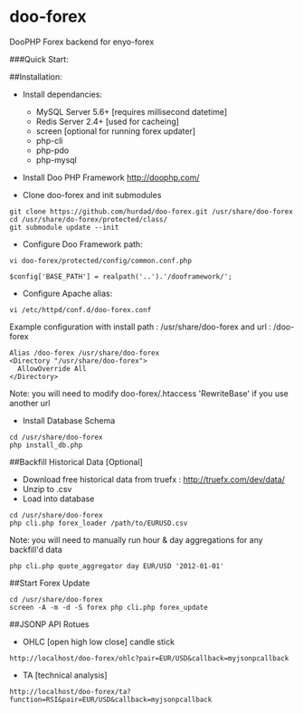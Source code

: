 doo-forex
=========

DooPHP Forex backend for enyo-forex

###Quick Start:

##Installation:

* Install dependancies:
  * MySQL Server 5.6+ [requires millisecond datetime]
  * Redis Server 2.4+ [used for cacheing]
  * screen [optional for running forex updater]
  * php-cli
  * php-pdo
  * php-mysql
  
* Install Doo PHP Framework http://doophp.com/
* Clone doo-forex and init submodules

```
git clone https://github.com/hurdad/doo-forex.git /usr/share/doo-forex
cd /usr/share/do-forex/protected/class/
git submodule update --init
```
* Configure Doo Framework path:

```
vi doo-forex/protected/config/common.conf.php
```

```
$config['BASE_PATH'] = realpath('..').'/dooframework/';
```
* Configure Apache alias:

```
vi /etc/httpd/conf.d/doo-forex.conf
```
Example configuration with install path : /usr/share/doo-forex and url : /doo-forex
```
Alias /doo-forex /usr/share/doo-forex
<Directory "/usr/share/doo-forex">
  AllowOverride All
</Directory>
````
Note: you will need to modify doo-forex/.htaccess 'RewriteBase' if you use another url

* Install Database Schema

```
cd /usr/share/doo-forex
php install_db.php
```

##Backfill Historical Data [Optional]
  *  Download free historical data from truefx : http://truefx.com/dev/data/
  *  Unzip to .csv
  *  Load into database

```
cd /usr/share/doo-forex
php cli.php forex_loader /path/to/EURUSD.csv
```
Note: you will need to manually run hour & day aggregations for any backfill'd data

```
php cli.php quote_aggregator day EUR/USD '2012-01-01'
```

##Start Forex Update

```
cd /usr/share/doo-forex
screen -A -m -d -S forex php cli.php forex_update
```

##JSONP API Rotues
* OHLC [open high low close] candle stick

```
http://localhost/doo-forex/ohlc?pair=EUR/USD&callback=myjsonpcallback
```

* TA [technical analysis]

```
http://localhost/doo-forex/ta?function=RSI&pair=EUR/USD&callback=myjsonpcallback
```

